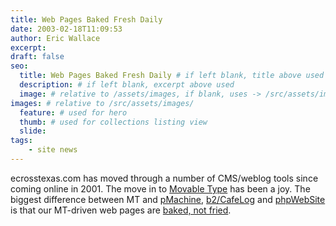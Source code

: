 ```yaml
---
title: Web Pages Baked Fresh Daily
date: 2003-02-18T11:09:53
author: Eric Wallace
excerpt: 
draft: false
seo:
  title: Web Pages Baked Fresh Daily # if left blank, title above used
  description: # if left blank, excerpt above used
  image: # relative to /assets/images, if blank, uses -> /src/assets/images/meta/default.png
images: # relative to /src/assets/images/
  feature: # used for hero
  thumb: # used for collections listing view
  slide:
tags:
    - site news
---
```


ecrosstexas.com has moved through a number of CMS/weblog tools since coming online in 2001. The move in to [Movable Type](http://www.movabletype.org/) has been a joy. The biggest difference between MT and [pMachine](http://www.pmachine.com), [b2/CafeLog](http://www.cafelog.com) and [phpWebSite](http://phpwebsite.appstate.edu/) is that our MT-driven web pages are [baked, not fried](http://www.aaronsw.com/weblog/000404).
